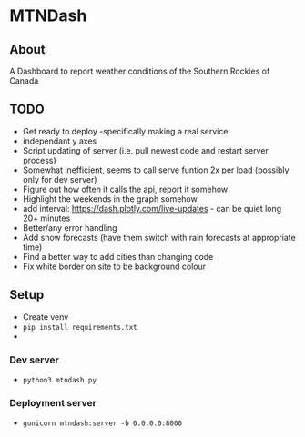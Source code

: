 # MTNDash

## About
A Dashboard to report weather conditions of the Southern Rockies of Canada

## TODO
- Get ready to deploy -specifically making a real service
- independant y axes
- Script updating of server (i.e. pull newest code and restart server process)
- Somewhat inefficient, seems to call serve funtion 2x per load (possibly only for dev server)
- Figure out how often it calls the api, report it somehow
- Highlight the weekends in the graph somehow
- add interval: https://dash.plotly.com/live-updates - can be quiet long 20+ minutes
- Better/any error handling
- Add snow forecasts (have them switch with rain forecasts at appropriate time)
- Find a better way to add cities than changing code
- Fix white border on site to be background colour

## Setup
- Create venv
- `pip install requirements.txt`
- 
### Dev server
- `python3 mtndash.py`
### Deployment server
- `gunicorn mtndash:server -b 0.0.0.0:8000`